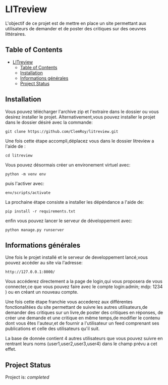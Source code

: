 # LITreview

 L'objectif de ce projet est de mettre en place un site permettant aux utilisateurs de demander et de poster des critiques sur des oeuvres littéraires.



## Table of Contents
- [LITreview](#LITreview)
  - [Table of Contents](#table-of-contents)
  - [Installation](#Installation)
  - [Informations générales](#Informations-générales)
  - [Project Status](#project-status)


## Installation
 
 Vous pouvez télécharger l'archive zip et l'extraire dans le dossier ou vous desirez installer le projet.
 Alternativement,vous pouvez installer le projet dans le dossier désiré avec la commande:
 ```
 git clone https://github.com/ClemRoy/litreview.git
 ```
   Une fois cette étape accompli,déplacez vous dans le dossier litreview a l'aide de :
 ```
 cd litreview
 ```
   Vous pouvez désormais créer un environement virtuel avec:
 ```
 python -m venv env
 ```
 puis l'activer avec:
 ```
 env/scripts/activate
 ```
 La prochaine étape consiste a installer les dépéndance a l'aide de:
 ```
 pip install -r requirements.txt
 ```
 enfin vous pouvez lancer le serveur de développement avec:
 ```
 python manage.py runserver
 ```

## Informations générales

 Une fois le projet installé et le serveur de developpement lancé,vous pouvez accéder au site via l'adresse:
 ```
 http://127.0.0.1:8000/
 ```
   Vous accéderez directement a la page de login,qui vous proposera de vous connecter,ce que vous pouvez faire avec le compte login:admin; mdp: 1234 ) ou en créant un nouveau compte.

 Une fois cette étape franchie vous accederez aux différentes fonctionalitées du site permettant de suivre les autres utilisateurs,de demander des critiques sur un livre,de poster des critiques en réponses, de créer une demande et une critique en même temps,de modifier le contenu dont vous êtes l'auteur,et de fournir a l'utilisateur un feed comprenant ses publications et celle des utilisateurs qu'il suit.
 
  La base de donnée contient 4 autres utilisateurs que vous pouvez suivre en rentrant leurs noms (user1,user2,user3,user4) dans le champ prévu a cet effet.

## Project Status

 Project is: _completed_